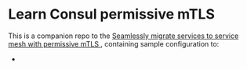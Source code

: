 # Learn Consul permissive mTLS

This is a companion repo to the [Seamlessly migrate services to service mesh with permissive mTLS
](), containing sample configuration to:

- 
